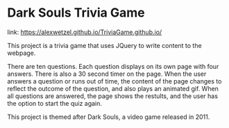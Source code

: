 # Dark Souls Trivia Game

link: https://alexwetzel.github.io/TriviaGame.github.io/

This project is a trivia game that uses JQuery to write content to the webpage.

There are ten questions. Each question displays on its own page with four answers. There is also a 30 second timer on the page. When the user answers a question or runs out of time, the content of the page changes to reflect the outcome of the question, and also plays an animated gif. When all questions are answered, the page shows the restults, and the user has the option to start the quiz again.

This project is themed after Dark Souls, a video game released in 2011.
